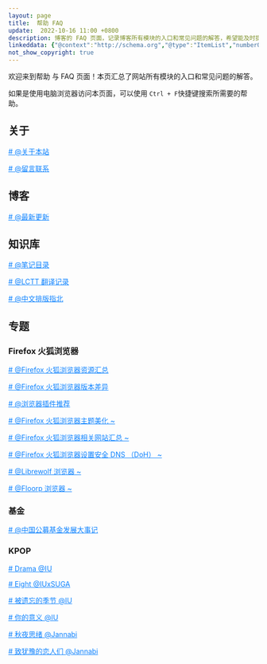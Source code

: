 ```yaml
---
layout: page
title:  帮助 FAQ
update:  2022-10-16 11:00 +0800
description: 博客的 FAQ 页面，记录博客所有模块的入口和常见问题的解答，希望能及时提供帮助。
linkeddata: {"@context":"http://schema.org","@type":"ItemList","numberOfItems":"9","itemListElement":[{"@type":"ListItem","position":1,"url":"https://blog.ypingcn.com/wiki/about/"},{"@type":"ListItem","position":2,"url":"https://blog.ypingcn.com/wiki/guestbook/"},{"@type":"ListItem","position":3,"url":"https://blog.ypingcn.com/wiki/copywriting-guidelines/"},{"@type":"ListItem","position":4,"url":"https://blog.ypingcn.com/special/firefox/resource/"},{"@type":"ListItem","position":5,"url":"https://blog.ypingcn.com/special/firefox/addons/"},{"@type":"ListItem","position":6,"url":"https://blog.ypingcn.com/special/firefox/version/"},{"@type":"ListItem","position":7,"url":"https://blog.ypingcn.com/special/firefox/theme/"},{"@type":"ListItem","position":8,"url":"https://blog.ypingcn.com/special/firefox/librewolf/"},{"@type":"ListItem","position":9,"url":"https://blog.ypingcn.com/special/fund/year-book/"}]}
not_show_copyright: true
---
```


欢迎来到帮助 与 FAQ 页面！本页汇总了网站所有模块的入口和常见问题的解答。

如果是使用电脑浏览器访问本页面，可以使用 ```Ctrl + F```快捷键搜索所需要的帮助。

## 关于

<a href="/wiki/about/" style="color: #0c82ff;"># @关于本站 </a>

<a href="/wiki/guestbook/" style="color: #0c82ff;"># @留言联系 </a>

## 博客

<a href="/" style="color: #0c82ff;"># @最新更新 </a>

## 知识库

<a href="/notes/" style="color: #0c82ff;"># @笔记目录 </a>

<a href="/wiki/lctt/" style="color: #0c82ff;"># @LCTT 翻译记录 </a>

<a href="/wiki/copywriting-guidelines/" style="color: #0c82ff;"># @中文排版指北 </a>

## 专题

### Firefox 火狐浏览器

<a href="/special/firefox/resource/" style="color: #0c82ff;"># @Firefox 火狐浏览器资源汇总 </a>

<a href="/special/firefox/version/" style="color: #0c82ff;"># @Firefox 火狐浏览器版本差异 </a>

<a href="/special/firefox/addons/" style="color: #0c82ff;"># @浏览器插件推荐 </a>

<a href="/special/firefox/theme/" style="color: #0c82ff;"># @Firefox 火狐浏览器主题美化 ~</a>

<a href="/special/firefox/website/" style="color: #0c82ff;"># @Firefox 火狐浏览器相关网站汇总 ~</a>

<a href="/special/firefox/doh/" style="color: #0c82ff;"># @Firefox 火狐浏览器设置安全 DNS （DoH） ~</a>

<a href="/special/firefox/librewolf/" style="color: #0c82ff;"># @Librewolf 浏览器 ~</a>

<a href="/special/firefox/floorp/" style="color: #0c82ff;"># @Floorp 浏览器 ~</a>

### 基金

<a href="/special/fund/year-book/" style="color: #0c82ff;"># @中国公募基金发展大事记 </a>

### KPOP

<a href="/special/song/iu-drama/" style="color: #0c82ff;"># Drama @IU </a>

<a href="/special/song/iu-suga-eight" style="color: #0c82ff;"># Eight @IUxSUGA </a>

<a href="/special/song/iu-the-forgotten-season/" style="color: #0c82ff;"># 被遗忘的季节 @IU </a>

<a href="/special/song/iu-your-meaning/" style="color: #0c82ff;"># 你的意义 @IU </a>

<a href="/special/song/janabi-a-thought-on-an-autumn-night/" style="color: #0c82ff;"># 秋夜思绪 @Jannabi </a>

<a href="/special/song/jannabi-for-lover-who-hesitate/" style="color: #0c82ff;"># 致犹豫的恋人们 @Jannabi </a>
